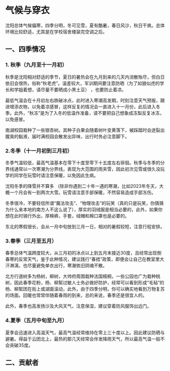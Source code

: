 # 气候与穿衣<Badge type="tip" text="2024年3月15日" />

沈阳总体气候偏寒，四季分明，冬可见雪，夏有酷暑，春日风沙，秋日干爽。总体环境比较舒适，尤其是在学校宿舍楼装完空调之后。

## 一、四季情况

### 1. 秋季（九月至十一月初）
秋季是沈阳相对舒适的季节，夏日的暑热会在九月到来的几天内消散殆尽，但白日依旧会很热，俗称“秋老虎”。温差较大，军训期间要注意防晒（为了如狼似虎的学长和学姐着想，请尽量不要晒成小黑土豆） ，也要防止着凉。

最低气温会在十月初左右跌破冰点，此时进入寒潮高发期，时刻注意天气预报，跟进增添衣物，以免着凉感冒，这样反复的情况会一直进入十一月份，此后进入冬季。此外，“秋冻”是为了入冬的低温作准备，请不要把自己想象成冻梨反复冰冻，以免感冒。

南湖校园栽种了一些银杏树。其种子白果会随着树叶变黄落下，被踩踏时会迸裂出腥臭的黏液，届时满校园会散发出异味，出行时务必注意脚下。
### 2.冬季（十一月初到三月初）
冬季气温较低，最高气温基本在零下十度至零下十五度左右徘徊。秋季与冬季的分界线通常以一次寒潮为分界线，表现为大范围的雨夹雪，因此初次见雪或很久没玩学的同学在玩雪时请注意保暖，以免因此生病。

沈阳冬季的降雪并不算多 （除非你遇到二十年一遇的寒潮，比如2023年冬天，大概一个月会有一到两次大雪。玩雪请注意手部保暖，不然容易造成手部冻伤。

冬季很冷，不要轻信所谓“魔法攻击”、“物理攻击”的玩笑（真的只是玩笑，你猜猜为什么来本地的南方人不这么说了），厚实的羽绒服是相当必要的，此外，如果你想在此时骑行外出，厚棉裤，手套，绒帽和棉口罩也是必要的。

东北的寒假很长，会从一月中旬放到三月一日，相对的暑假较短，注意行程安排。
### 3.春季（三月至五月）
春季总体气温跨度较大，从三月初的冰点以上到五月末接近30度，且经常出现倒春寒的反常天气，鉴于此种情况，建议践行“春捂”政策，即便会让自己在教室里大汗淋漓，也尽量避免单衣出行，寒潮依旧阴魂不散。

北方行道树多为杨树，柳树，大帅府周围栽种法国梧桐，一些公园也广为栽种桃树，因此春季花粉，杨、柳絮过敏人士务必做好防护，经常可以看到形成“毛毡”的杨、柳絮团在街上或湖面滚动，此外，由于四季分明，你可以确实地看到万物复苏的场面。回暖也常常伴随着春雨的到来，总的来说，春季还是很宜人的。

此外，春季也高发扬沙及大风天气，注意保湿，建议穿着防风服饰出远门。

### 4.夏季（五月中旬至九月）
夏季会迅速进入高温天气，最高气温经常维持在零上三十度以上。因此建议防晒与避暑。得益于云团北上，最热的那几天经常会伴发降雨天气，所以最高气温一般不会突破35度。


## 二、贡献者
<VPTeamMembers size="small" :members="members" />


<script setup>
import { VPTeamMembers } from 'vitepress/theme'

const members = [
  {
    avatar: '/suli.jpg',
    name: '苏璃',
    title: '本页内容贡献者',
    // links: [
    //   { icon: 'github', link: 'https://github.com/yyx990803' },
    //   { icon: 'twitter', link: 'https://twitter.com/youyuxi' }
    // ]
  },
]
</script>